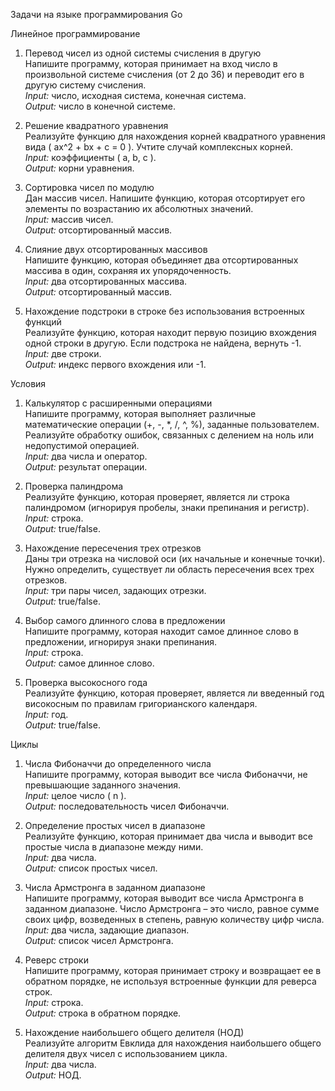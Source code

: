Задачи на языке программирования Go

 Линейное программирование

1. Перевод чисел из одной системы счисления в другую  
   Напишите программу, которая принимает на вход число в произвольной системе счисления (от 2 до 36) и переводит его в другую систему счисления.  
   *Input:* число, исходная система, конечная система.  
   *Output:* число в конечной системе.

2. Решение квадратного уравнения  
   Реализуйте функцию для нахождения корней квадратного уравнения вида \( ax^2 + bx + c = 0 \). Учтите случай комплексных корней.  
   *Input:* коэффициенты \( a, b, c \).  
   *Output:* корни уравнения.

3. Сортировка чисел по модулю  
   Дан массив чисел. Напишите функцию, которая отсортирует его элементы по возрастанию их абсолютных значений.  
   *Input:* массив чисел.  
   *Output:* отсортированный массив.

4. Слияние двух отсортированных массивов  
   Напишите функцию, которая объединяет два отсортированных массива в один, сохраняя их упорядоченность.  
   *Input:* два отсортированных массива.  
   *Output:* отсортированный массив.

5. Нахождение подстроки в строке без использования встроенных функций  
   Реализуйте функцию, которая находит первую позицию вхождения одной строки в другую. Если подстрока не найдена, вернуть -1.  
   *Input:* две строки.  
   *Output:* индекс первого вхождения или -1.

 Условия

1. Калькулятор с расширенными операциями  
   Напишите программу, которая выполняет различные математические операции (+, -, *, /, ^, %), заданные пользователем. Реализуйте обработку ошибок, связанных с делением на ноль или недопустимой операцией.  
   *Input:* два числа и оператор.  
   *Output:* результат операции.

2. Проверка палиндрома  
   Реализуйте функцию, которая проверяет, является ли строка палиндромом (игнорируя пробелы, знаки препинания и регистр).  
   *Input:* строка.  
   *Output:* true/false.

3. Нахождение пересечения трех отрезков  
   Даны три отрезка на числовой оси (их начальные и конечные точки). Нужно определить, существует ли область пересечения всех трех отрезков.  
   *Input:* три пары чисел, задающих отрезки.  
   *Output:* true/false.

4. Выбор самого длинного слова в предложении  
   Напишите программу, которая находит самое длинное слово в предложении, игнорируя знаки препинания.  
   *Input:* строка.  
   *Output:* самое длинное слово.

5. Проверка высокосного года  
   Реализуйте функцию, которая проверяет, является ли введенный год високосным по правилам григорианского календаря.  
   *Input:* год.  
   *Output:* true/false.

 Циклы

1. Числа Фибоначчи до определенного числа  
   Напишите программу, которая выводит все числа Фибоначчи, не превышающие заданного значения.  
   *Input:* целое число \( n \).  
   *Output:* последовательность чисел Фибоначчи.

2. Определение простых чисел в диапазоне  
   Реализуйте функцию, которая принимает два числа и выводит все простые числа в диапазоне между ними.  
   *Input:* два числа.  
   *Output:* список простых чисел.

3. Числа Армстронга в заданном диапазоне  
   Напишите программу, которая выводит все числа Армстронга в заданном диапазоне. Число Армстронга – это число, равное сумме своих цифр, возведенных в степень, равную количеству цифр числа.  
   *Input:* два числа, задающие диапазон.  
   *Output:* список чисел Армстронга.

4. Реверс строки  
   Напишите программу, которая принимает строку и возвращает ее в обратном порядке, не используя встроенные функции для реверса строк.  
   *Input:* строка.  
   *Output:* строка в обратном порядке.

5. Нахождение наибольшего общего делителя (НОД)  
   Реализуйте алгоритм Евклида для нахождения наибольшего общего делителя двух чисел с использованием цикла.  
   *Input:* два числа.  
   *Output:* НОД.

